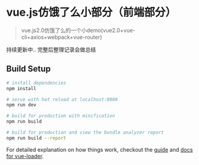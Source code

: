 # vue.js仿饿了么小部分（前端部分）

> vue.js2.0仿饿了么的一个小demo(vue2.0+vue-cli+axios+webpack+vue-router)

持续更新中.. 完整后整理记录会做总结

## Build Setup

``` bash
# install dependencies
npm install

# serve with hot reload at localhost:8080
npm run dev

# build for production with minification
npm run build

# build for production and view the bundle analyzer report
npm run build --report
```

For detailed explanation on how things work, checkout the [guide](http://vuejs-templates.github.io/webpack/) and [docs for vue-loader](http://vuejs.github.io/vue-loader).
